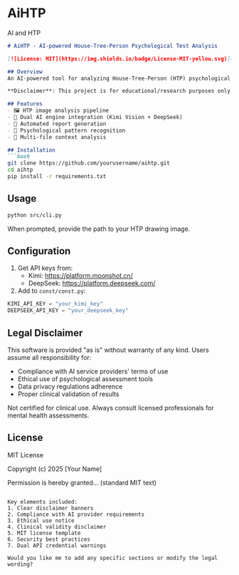 # AiHTP
AI and HTP
```markdown
# AiHTP - AI-powered House-Tree-Person Psychological Test Analysis

[![License: MIT](https://img.shields.io/badge/License-MIT-yellow.svg)](https://opensource.org/licenses/MIT)

## Overview
An AI-powered tool for analyzing House-Tree-Person (HTP) psychological test drawings through computer vision and LLM analysis. Integrates with leading AI APIs to provide psychological insights.

**Disclaimer**: This project is for educational/research purposes only. Not a substitute for professional psychological diagnosis or medical advice.

## Features
- 🖼️ HTP image analysis pipeline
- 🤖 Dual AI engine integration (Kimi Vision + DeepSeek)
- 📄 Automated report generation
- 🧠 Psychological pattern recognition
- 📁 Multi-file context analysis

## Installation
```bash
git clone https://github.com/yourusername/aihtp.git
cd aihtp
pip install -r requirements.txt
```

## Usage
```bash
python src/cli.py
```
When prompted, provide the path to your HTP drawing image.

## Configuration
1. Get API keys from:
   - Kimi: https://platform.moonshot.cn/
   - DeepSeek: https://platform.deepseek.com/
2. Add to `const/const.py`:
```python
KIMI_API_KEY = "your_kimi_key"
DEEPSEEK_API_KEY = "your_deepseek_key"
```

## Legal Disclaimer
This software is provided "as is" without warranty of any kind. Users assume all responsibility for:
- Compliance with AI service providers' terms of use
- Ethical use of psychological assessment tools
- Data privacy regulations adherence
- Proper clinical validation of results

Not certified for clinical use. Always consult licensed professionals for mental health assessments.

## License
MIT License

Copyright (c) 2025 [Your Name]

Permission is hereby granted... (standard MIT text)
```

Key elements included:
1. Clear disclaimer banners
2. Compliance with AI provider requirements
3. Ethical use notice
4. Clinical validity disclaimer
5. MIT license template
6. Security best practices
7. Dual API credential warnings

Would you like me to add any specific sections or modify the legal wording?